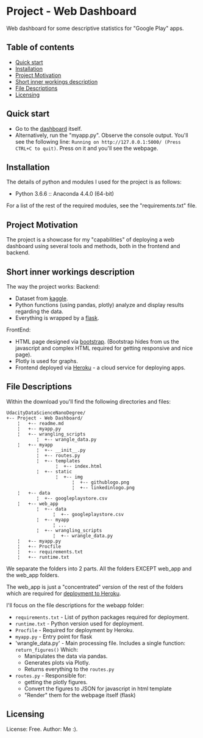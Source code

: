 # Project - Web Dashboard

Web dashboard for some descriptive statistics for "Google Play" apps.

## Table of contents

- [Quick start](#quick-start)
- [Installation](#installation)
- [Project Motivation](#project-motivation)
- [Short inner workings description](#short-inner-workings-description)
- [File Descriptions](#file-descriptions)
- [Licensing](#licensing)


## Quick start <a name="quick-start"></a>
* Go to the [dashboard](https://google-apps-dashboard.herokuapp.com/) itself.
* Alternatively, run the "myapp.py". Observe the console output. You'll see
the following line: `Running on http://127.0.0.1:5000/ (Press CTRL+C to quit)`.
Press on it and you'll see the webpage. 

## Installation <a name="installation"></a>
The details of python and modules I used for the project is as follows:
- Python 3.6.6 :: Anaconda 4.4.0 (64-bit)

For a list of the rest of the required modules, see the "requirements.txt" file.

## Project Motivation <a name="#project-motivation"></a>
The project is a showcase for my "capabilities" of deploying a web dashboard using
several tools and methods, both in the frontend and backend.

## Short inner workings description <a name="short-inner-workings-description"></a>
The way the project works:
Backend: 
- Dataset from [kaggle](https://www.kaggle.com/lava18/google-play-store-apps).
- Python functions (using pandas, plotly) analyze and display results regarding the data.
- Everything is wrapped by a [flask](http://flask.pocoo.org/). 

FrontEnd:
- HTML page designed via [bootstrap](https://getbootstrap.com/). (Bootstrap hides
from us the javascript and complex HTML required for getting responsive and nice
page). 
- Plotly is used for graphs. 
- Frontend deployed via [Heroku](https://www.heroku.com/home) - a cloud service for 
  deploying apps. 
 
## File Descriptions <a name="file-descriptions"></a>
Within the download you'll find the following directories and files: 
```text
UdacityDataScienceNanoDegree/
+-- Project - Web Dashboard/
    ¦   +-- readme.md
    ¦   +-- myapp.py
    ¦   +-- wrangling_scripts
           ¦  +-- wrangle_data.py
    ¦   +-- myapp
           ¦  +-- __init__.py
           ¦  +-- routes.py
           ¦  +-- templates
                  ¦  +-- index.html
           ¦  +-- static
                  ¦  +-- img
                        ¦  +-- githublogo.png
                        ¦  +-- linkedinlogo.png
    ¦   +-- data
           ¦  +-- googleplaystore.csv
    ¦   +-- web_app
           ¦  +-- data
                 ¦  +-- googleplaystore.csv
           ¦  +-- myapp
                 ¦ ...
           ¦  +-- wrangling_scripts
                 ¦  +-- wrangle_data.py    
    ¦   +-- myapp.py
    ¦   +-- Procfile
    ¦   +-- requirements.txt
    ¦   +-- runtime.txt
```
We separate the folders into 2 parts. All the folders EXCEPT web_app and
the web_app folders. 

The web_app is just a "concentrated" version of the rest of the folders which are
required for [deployment to Heroku](https://medium.com/the-andela-way/deploying-a-python-flask-app-to-heroku-41250bda27d0). 

I'll focus on the file descriptions for the webapp folder:

- `requirements.txt` - List of python packages required for deployment.  
- `runtime.txt` - Python version used for deployment. 
- `Procfile` - Required for deployment by Heroku.
- `myapp.py` - Entry point for flask
- 'wrangle_data.py' - Main processing file. Includes a single function: 
`return_figures()` Which: 
    * Manipulates the data via pandas.
    * Generates plots via Plotly. 
    * Returns everything to the `routes.py`
- `routes.py` - Responsible for:
    * getting the plotly figures. 
    * Convert the figures to JSON for javascript in html template
    * "Render" them for the webpage itself (flask)
    
## Licensing <a name="licensing"></a>
License: Free. 
Author: Me :). 
